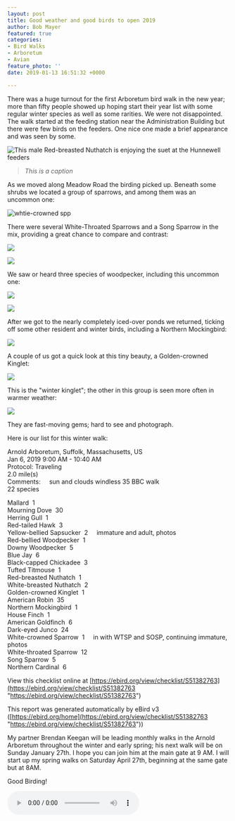 ```yaml
---
layout: post
title: Good weather and good birds to open 2019
author: Bob Mayer
featured: true
categories:
- Bird Walks
- Arboretum
- Avian
feature_photo: ''
date: 2019-01-13 16:51:32 +0000

---
```

There was a huge turnout for the first Arboretum bird walk in the new year; more than fifty people showed up hoping start their year list with some regular winter species as well as some rarities.  We were not disappointed.   The walk started at the feeding station near the Administration Building but there were few birds on the feeders. One nice one made a brief appearance and was seen by some.

![This male Red-breasted Nuthatch is enjoying the suet at the Hunnewell feeders](/images/P1150212.jpg "Red-breasted Nuthatch")

> _This is a caption_

As we moved along Meadow Road the birding picked up. Beneath some shrubs we located a group of sparrows, and among them was an uncommon one:

![whtie-crowned spp](/images/P1050933.jpg "Immature White-crowned Sparrow")

There were several White-Throated Sparrows and a Song Sparrow in the mix, providing a great  chance to compare and contrast:

![](/images/2016/04/P1110340.jpg)

![](/images/P1280094.jpg)

We saw or heard three species of woodpecker, including this uncommon one:

![](/images/133485821.jpg)

![](/images/133485751.jpg)

After we got to the nearly completely iced-over ponds we returned, ticking off some other resident and winter birds, including a Northern Mockingbird:

![](/images/P1150229.jpg)

A couple of us got a quick look at this tiny beauty, a Golden-crowned Kinglet:

![](/images/P1150439.jpg)

This is the "winter kinglet"; the other in this group is seen more often in warmer weather:

![](/images/P1010930.jpg)

They are fast-moving gems; hard to see and photograph.

Here is our list for this winter walk:

Arnold Arboretum, Suffolk, Massachusetts, US  
Jan 6, 2019 9:00 AM - 10:40 AM  
Protocol: Traveling  
2\.0 mile(s)  
Comments:     sun and clouds windless 35 BBC walk  
22 species

Mallard  1  
Mourning Dove  30  
Herring Gull  1  
Red-tailed Hawk  3  
Yellow-bellied Sapsucker  2     immature and adult, photos  
Red-bellied Woodpecker  1  
Downy Woodpecker  5  
Blue Jay  6  
Black-capped Chickadee  3  
Tufted Titmouse  1  
Red-breasted Nuthatch  1  
White-breasted Nuthatch  2  
Golden-crowned Kinglet  1  
American Robin  35  
Northern Mockingbird  1  
House Finch  1  
American Goldfinch  6  
Dark-eyed Junco  24  
White-crowned Sparrow  1     in with WTSP and SOSP, continuing immature, photos  
White-throated Sparrow  12  
Song Sparrow  5  
Northern Cardinal  6

View this checklist online at [https://ebird.org/view/checklist/S51382763](https://ebird.org/view/checklist/S51382763 "https://ebird.org/view/checklist/S51382763")

This report was generated automatically by eBird v3 ([https://ebird.org/home](https://ebird.org/view/checklist/S51382763 "https://ebird.org/view/checklist/S51382763"))

My partner Brendan Keegan will be leading monthly walks in the Arnold Arboretum throughout the winter and early spring; his next walk will be on Sunday January 27th.  I hope you can join him at the main gate at 9 AM.  I will start up my spring walks on Saturday April 27th, beginning at the same gate but at 8AM.

Good Birding!

<audio controls src="/images/2016/10/Carolina-Wren-1.mp3">
Your browser does not support the <code>audio</code> element.
</audio>